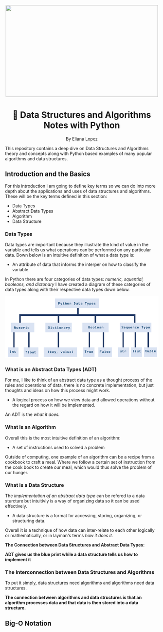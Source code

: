 <br />
 <p align="center">
    <img src="https://github.com/elianalopez/Data-Structures-and-Algorithms-Notes-with-Python/blob/main/Images/DS%26ANotes.png" width="500" height="300">
    <h1 align="center">📝 Data Structures and Algorithms Notes with Python</h1>
    <p align="center" class="h6">By Eliana Lopez</p>
This repository contains a deep dive on Data Structures and Algorithms theory and concepts along with Python based examples of many popular algorithms and data structures.

## Introduction and the Basics
For this introduction I am going to define key terms so we can do into more depth about the applications and uses of data structures and algorithms.
These will be the key terms defined in this section:
* Data Types
* Abstract Data Types
* Algorithm
* Data Structure

### Data Types
Data types are important because they illustrate the kind of value in the variable and tells us what operations can be performed on any particular data. Down below is an intuitive definition  of what a data type is:

* An attribute of data that informs the interper on how to classify the variable. 

In Python there are four categories of data types: *numeric, squential, booleans, and dictonary* 
I have created a diagram of these categories of data types along with their respective data types down below.

![Data-Type-Diagram](Images/DataTypes.PNG)


### What is an Abstract Data Types (ADT)

For me, I like to think of an abstract data type as a thought process of the rules and operations of data, there is no concrete implementation, but just thoughts and ideas on how this process might work.

* A logical process on how we view data and allowed operations without the regard on how it will be implemented.

An ADT is the *what it does.*

### What is an Algorithm
Overall this is the most intuitive definition  of an algorithm:

* A set of instructions used to solved a problem
 
Outside of computing, one example of an algorithm can be a recipe from a cookbook to craft a meal. Where we follow a certain set of instruction from the cook book to create our meal, which would thus solve the problem of our hunger. 

### What is a Data Structure

The *implementation of an abstract data type* can be refered to a data sturcture but intuitivly is a way of organizing data so it can be used effectively.

* A data structure is a format for accessing, storing, organizing, or structuring data.

Overall it is a technique of how data can inter-relate to each other logically or mathematically, or in layman's terms *how it does it.*

**The Connection between Data Structures and Abstract Data Types:**

**ADT gives us the blue print while a data structure tells us how to implement it**

### The Interconnection between Data Structures and Algorithms
To put it simply, data structures need algorithms and algorithms need data structures.

**The connection between algorithms and data structures is that an algorithm processes data and that data is then stored into a data structure.**


## Big-O Notation 

